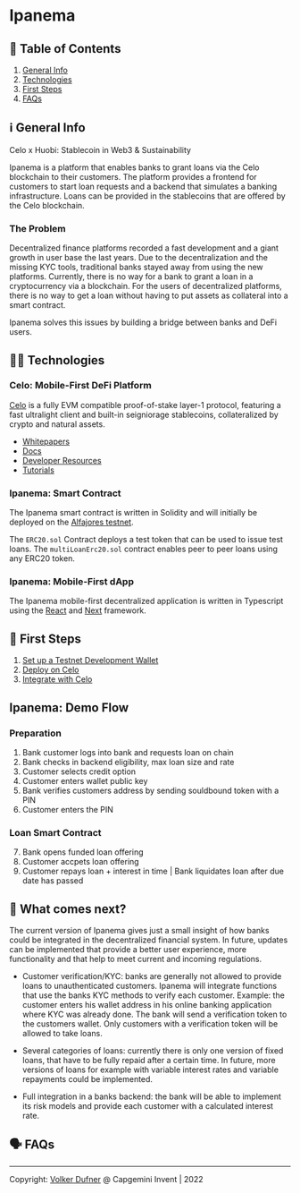 # Ipanema

## 📑 Table of Contents
1. [General Info](#ℹ%EF%B8%8F-general-info)
2. [Technologies](#-technologies)
3. [First Steps](#-first-steps)
4. [FAQs](#%EF%B8%8F-faqs)

## ℹ️ General Info
Celo x Huobi: Stablecoin in Web3 &amp; Sustainability

Ipanema is a platform that enables banks to grant loans via the Celo blockchain to their customers. The platform provides a frontend for customers to start loan requests and a backend that simulates a banking infrastructure. Loans can be provided in the stablecoins that are offered by the Celo blockchain. 

### The Problem
Decentralized finance platforms recorded a fast development and a giant growth in user base the last years. Due to the decentralization and the missing KYC tools, traditional banks stayed away from using the new platforms. Currently, there is no way for a bank to grant a loan in a cryptocurrency via a blockchain. For the users of decentralized platforms, there is no way to get a loan without having to put assets as collateral into a smart contract. 

Ipanema solves this issues by building a bridge between banks and DeFi users. 

## 🧑‍💻 Technologies

### Celo: Mobile-First DeFi Platform

[Celo](https://celo.org/) is a fully EVM compatible proof-of-stake layer-1 protocol, featuring a fast ultralight client and built-in seigniorage stablecoins, collateralized by crypto and natural assets.

- [Whitepapers](https://celo.org/papers)
- [Docs](https://docs.celo.org/)
- [Developer Resources](https://celo.org/developers)
- [Tutorials](https://docs.celo.org/blog)

### Ipanema: Smart Contract
The Ipanema smart contract is written in Solidity and will initially be deployed on the [Alfajores testnet](https://docs.celo.org/getting-started/alfajores-testnet).

The ```ERC20.sol``` Contract deploys a test token that can be used to issue test loans.
The ```multiLoanErc20.sol``` contract enables peer to peer loans using any ERC20 token.

### Ipanema: Mobile-First dApp
The Ipanema mobile-first decentralized application is written in Typescript using the [React](https://reactjs.org/) and [Next](https://nextjs.org/) framework.

## 🚶 First Steps

1. [Set up a Testnet Development Wallet](https://docs.celo.org/developer-resources/testnet-wallet)
2. [Deploy on Celo](https://docs.celo.org/developer-resources/deploy-dapp)
3. [Integrate with Celo](https://docs.celo.org/developer-guide/integrations)

## Ipanema: Demo Flow

### Preparation

1. Bank customer logs into bank and requests loan on chain
2. Bank checks in backend eligibility, max loan size and rate
3. Customer selects credit option
4. Customer enters wallet public key
5. Bank verifies customers address by sending souldbound token with a PIN
6. Customer enters the PIN

### Loan Smart Contract

7. Bank opens funded loan offering
8. Customer accpets loan offering
9. Customer repays loan + interest in time | Bank liquidates loan after due date has passed

## 📣 What comes next?
The current version of Ipanema gives just a small insight of how banks could be integrated in the decentralized financial system. 
In future, updates can be implemented that provide a better user experience, more functionality and that help to meet current and incoming regulations. 

- Customer verification/KYC: banks are generally not allowed to provide loans to unauthenticated customers. Ipanema will integrate functions that use the banks KYC methods to verify each customer. Example: the customer enters his wallet address in his online banking application where KYC was already done. The bank will send a verification token to the customers wallet. Only customers with a verification token will be allowed to take loans. 

- Several categories of loans: currently there is only one version of fixed loans, that have to be fully repaid after a certain time. In future, more versions of loans for example with variable interest rates and variable repayments could be implemented. 

- Full integration in a banks backend: the bank will be able to implement its risk models and provide each customer with a calculated interest rate. 

## 🗣️ FAQs

--- 
Copyright: [Volker Dufner](https://github.com/dFohlen) @ Capgemini Invent | 2022
